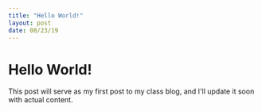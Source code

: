 ```yaml
---
title: "Hello World!"
layout: post
date: 08/23/19
---
```

# Hello World!

This post will serve as my first post to my class blog, and I'll update it soon with actual content.